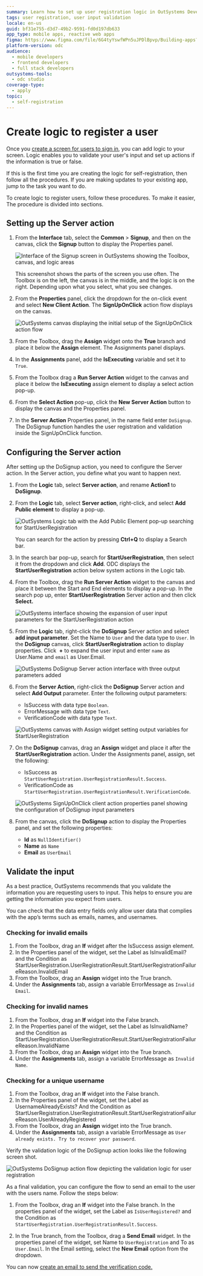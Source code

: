 ```yaml
---
summary: Learn how to set up user registration logic in OutSystems Developer Cloud (ODC) by configuring server actions and validating user inputs.
tags: user registration, user input validation
locale: en-us
guid: bf31e755-d3d7-49b2-9591-fd0d197db633
app_type: mobile apps, reactive web apps
figma: https://www.figma.com/file/6G4tyYswfWPn5uJPDlBpvp/Building-apps?type=design&node-id=3208%3A22075&t=ZwHw8hXeFhwYsO5V-1
platform-version: odc
audience:
  - mobile developers
  - frontend developers
  - full stack developers
outsystems-tools:
  - odc studio
coverage-type:
  - apply
topic:
  - self-registration
---
```


# Create logic to register a user

Once you [create a screen for users to sign in](screen.md), you can add logic to your screen. Logic enables you to validate your user's input and set up actions if the information is true or false.

If this is the first time you are creating the logic for self-registration, then follow all the procedures. If you are making updates to your existing app, jump to the task you want to do.
  
To create logic to register users, follow these procedures. To make it easier, The procedure is divided into sections.

## Setting up the Server action

1. From the **Interface** tab, select the **Common** > **Signup**, and then on the canvas, click the **Signup** button to display the Properties panel.

    ![Interface of the Signup screen in OutSystems showing the Toolbox, canvas, and logic areas](images/signup-screen-odcs.png "Signup Screen Interface")

    <div class="info" markdown="1">

    This screenshot shows the parts of the screen you use often. The Toolbox is on the left, the canvas is in the middle, and the logic is on the right. Depending upon what you select, what you see changes.

    </div>

1. From the **Properties** panel, click the dropdown for the on-click event and select **New Client Action**. The **SignUpOnClick** action flow displays on the canvas.

    ![OutSystems canvas displaying the initial setup of the SignUpOnClick action flow](images/starting-signup-flow-odcs.png "Initializing Signup Flow")

1. From the Toolbox, drag the **Assign** widget onto the **True** branch and place it below the **Assign** element. The Assignments panel displays.
1. In the **Assignments** panel, add the **IsExecuting** variable and set it to `True`.
1. From the Toolbox drag a **Run Server Action** widget to the canvas and place it below the **IsExecuting** assign element to display a select action pop-up.
1. From the **Select Action** pop-up, click the **New Server Action** button to display the canvas and the Properties panel.
1. In the **Server Action** Properties panel, in the name field enter `DoSignup`. The DoSignup function handles the user registration and validation inside the SignUpOnClick function.

## Configuring the Server action

After setting up the DoSignup action, you need to configure the Server action. In the Server action, you define what you want to happen next.

1. From the **Logic** tab, select **Server action**, and rename **Action1** to **DoSignup**.

1. From the **Logic** tab, select **Server action**, right-click, and select **Add Public element** to display a pop-up.

    ![OutSystems Logic tab with the Add Public Element pop-up searching for StartUserRegistration](images/add-public-element-odcs.png "Adding a Public Element")

    <div class="info" markdown="1">

    You can search for the action by pressing **Ctrl+Q** to display a Search bar.

    </div>

1. In the search bar pop-up, search for **StartUserRegistration**, then select it from the dropdown and click **Add**. ODC displays the **StartUserRegistration** action below system actions in the Logic tab.
1. From the Toolbox, drag the **Run Server Action** widget to the canvas and place it between the Start and End elements to display a pop-up. In the search pop up, enter **StartUserRegistration** Server action and then click **Select.**
  
    ![OutSystems interface showing the expansion of user input parameters for the StartUserRegistration action](images/expand-user-input-parameter-odcs.png "Expanding User Input Parameters")

1. From the **Logic** tab, right-click the **DoSignup** Server action and select **add input parameter**. Set the Name to `User` and the data type to `User`. In the **DoSignup** canvas, click **StartUserRegistration** action to display properties. Click  **+** to expand the user input and enter `name` as User.Name and `email` as User.Email.

    ![OutSystems DoSignup Server action interface with three output parameters added](images/output-paraments-signup-odcs.png "Output Parameters Configuration")

1. From the **Server Action**, right-click the **DoSignup** Server action and select **Add Output** parameter. Enter the following output parameters:
    * IsSuccess with data type `Boolean`.
    * ErrorMessage with data type `Text`.
    * VerificationCode with data type `Text`.

    ![OutSystems canvas with Assign widget setting output variables for StartUserRegistration](images/star-user-registration-variables-output-odcs.png "Setting Output Variables for User Registration")

1. On the **DoSignup** canvas, drag an **Assign** widget and place it after the **StartUserRegistration** action. Under the Assignments panel, assign, set the following:
    * IsSuccess as `StartUserRegistration.UserRegistrationResult.Success`.
    * VerificationCode as `StartUserRegistration.UserRegistrationResult.VerificationCode`.

    ![OutSystems SignUpOnClick client action properties panel showing the configuration of DoSignup input parameters](images/signup-dosignup-input-parameters-odcs.png "Configuring DoSignup Input Parameters")

1. From the canvas, click the **DoSignup** action to display the Properties panel, and set the following properties:

    * **Id** as `NullIdentifier()`
    * **Name** as `Name`
    * **Email** as `UserEmail`

## Validate the input

As a best practice, OutSystems recommends that you validate the information you are requesting users to input. This helps to ensure you are getting the information you expect from users.

You can check that the data entry fields only allow user data that complies with the app’s terms such as emails, names, and usernames.

### Checking for invalid emails

1. From the Toolbox, drag an **If** widget after the IsSuccess assign element.
1. In the Properties panel of the widget, set the Label as IsInvalidEmail? and the Condition as StartUserRegistration.UserRegistrationResult.StartUserRegistrationFailureReason.InvalidEmail
1. From the Toolbox, drag an **Assign** widget into the True branch.
1. Under the **Assignments** tab, assign a variable ErrorMessage as `Invalid Email`.

### Checking for invalid names

1. From the Toolbox, drag an **If** widget into the False branch.
1. In the Properties panel of the widget, set the Label as IsInvalidName? and the Condition as StartUserRegistration.UserRegistrationResult.StartUserRegistrationFailureReason.InvalidName
1. From the Toolbox, drag an **Assign** widget into the True branch.
1. Under the **Assignments** tab, assign a variable ErrorMessage as `Invalid Name`.

### Checking for a unique username

1. From the Toolbox, drag an **If** widget into the False branch.
1. In the Properties panel of the widget, set the Label as UsernameAlreadyExists? And the Condition as StartUserRegistration.UserRegistrationResult.StartUserRegistrationFailureReason.UserAlreadyRegistered
1. From the Toolbox, drag an **Assign** widget into the True branch.
1. Under the **Assignments** tab, assign a variable ErrorMessage as `User already exists. Try to recover your password`.

Verify the validation logic of the DoSignup action looks like the following screen shot.

![OutSystems DoSignup action flow depicting the validation logic for user registration](images/start-user-registration-validations-odcs.png "User Registration Validation Logic")

As a final validation, you can configure the flow to send an email to the user with the users name. Follow the steps below:

1. From the Toolbox, drag an **If** widget into the False branch. In the properties panel of the widget, set the Label as `IsUserRegistered?` and the Condition as `StartUserRegistration.UserRegistrationResult.Success`.

1. In the True branch, from the Toolbox, drag a **Send Email** widget. In the properties panel of the widget, set Name to `UserRegistration` and To as `User.Email`. In the Email setting, select the **New Email** option from the dropdown.

You can now [create an email to send the verification code.](email.md)
